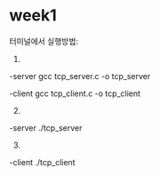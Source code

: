 # week1

터미널에서 실행방법:

1. 
-server
gcc tcp_server.c -o tcp_server

-client
gcc tcp_client.c -o tcp_client

2.
-server
./tcp_server

3.
-client
./tcp_client
